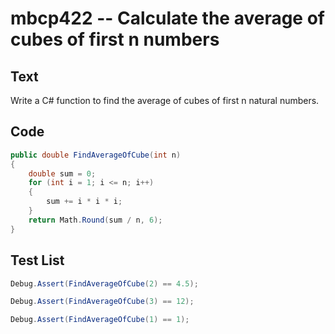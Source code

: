 # mbcp422 -- Calculate the average of cubes of first n numbers

## Text

Write a C# function to find the average of cubes of first n natural numbers.

## Code

```csharp
public double FindAverageOfCube(int n)  
{  
    double sum = 0;  
    for (int i = 1; i <= n; i++)  
    {  
        sum += i * i * i;  
    }  
    return Math.Round(sum / n, 6);  
}
```

## Test List

```csharp
Debug.Assert(FindAverageOfCube(2) == 4.5);
```

```csharp
Debug.Assert(FindAverageOfCube(3) == 12);
```

```csharp
Debug.Assert(FindAverageOfCube(1) == 1);
```
